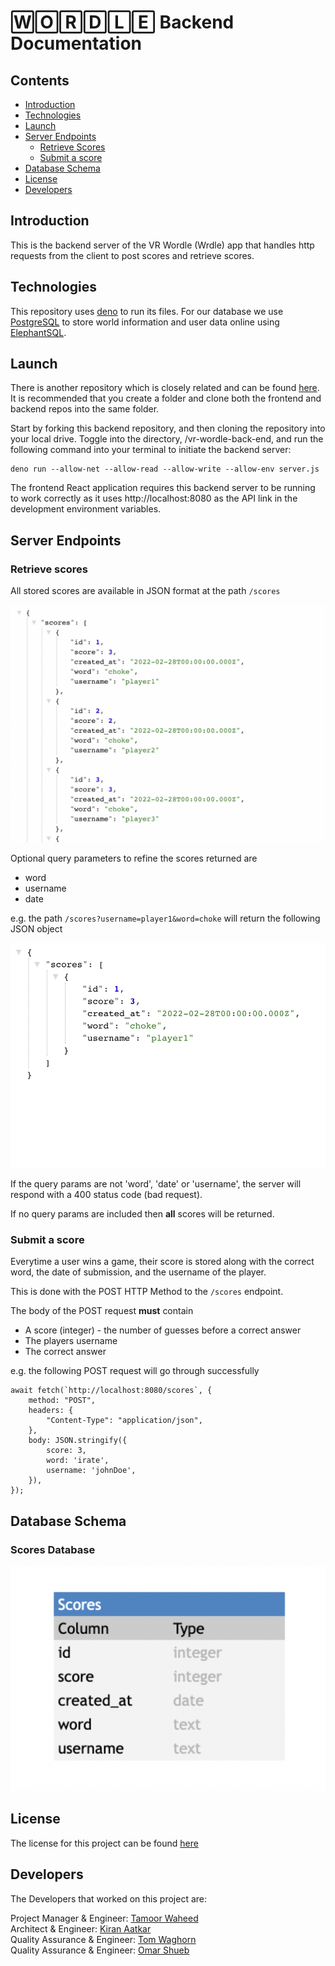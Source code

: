 # 🅆🄾🅁🄳🄻🄴 Backend Documentation

## Contents

- [Introduction](#introduction)
- [Technologies](#technologies)
- [Launch](#launch)
- [Server Endpoints](#server-endpoints)
  - [Retrieve Scores](#retrieve-scores)
  - [Submit a score](#submit-a-score)
- [Database Schema](#database-schema)
- [License](#license)
- [Developers](#developers)

## Introduction

This is the backend server of the VR Wordle (Wrdle) app that handles http requests from the client to post scores and retrieve scores.

## Technologies

This repository uses [deno](https://deno.land/manual/getting_started/installation) to run its files.
For our database we use [PostgreSQL](https://www.postgresql.org/) to store world information and user data online using [ElephantSQL](https://www.elephantsql.com/).

## Launch

There is another repository which is closely related and can be found [here](https://github.com/kiranaatkar/vr-wordle-front-end). It is recommended that you create a folder and clone both the frontend and backend repos into the same folder.

Start by forking this backend repository, and then cloning the repository into your local drive. Toggle into the directory, /vr-wordle-back-end, and run the following command into your terminal to initiate the backend server:

```
deno run --allow-net --allow-read --allow-write --allow-env server.js
```

The frontend React application requires this backend server to be running to work correctly as it uses http://localhost:8080 as the API link in the development environment variables.

## Server Endpoints

### Retrieve scores

All stored scores are available in JSON format at the path `/scores`

![All Scores JSON](./images/allScores.png)

Optional query parameters to refine the scores returned are

- word
- username
- date

e.g. the path `/scores?username=player1&word=choke` will return the following JSON object

![Scores With Query Params](./images/scoreWithQueryParams.png)

If the query params are not 'word', 'date' or 'username', the server will respond with a 400 status code (bad request).

If no query params are included then **all** scores will be returned.

### Submit a score

Everytime a user wins a game, their score is stored along with the correct word, the date of submission, and the username of the player.

This is done with the POST HTTP Method to the `/scores` endpoint.

The body of the POST request **must** contain

- A score (integer) - the number of guesses before a correct answer
- The players username
- The correct answer

e.g. the following POST request will go through successfully

```
await fetch(`http://localhost:8080/scores`, {
	method: "POST",
	headers: {
		"Content-Type": "application/json",
	},
	body: JSON.stringify({
		score: 3,
		word: 'irate',
		username: 'johnDoe',
	}),
});
```

## Database Schema

### Scores Database

![Users Database](./images/schema.png)

## License

The license for this project can be found [here](license.md)

## Developers

The Developers that worked on this project are:

Project Manager & Engineer: [Tamoor Waheed](https://github.com/TamoorW)<br/>
Architect & Engineer: [Kiran Aatkar](https://github.com/kiranaatkar)<br/>
Quality Assurance & Engineer: [Tom Waghorn](https://github.com/tomw13)<br/>
Quality Assurance & Engineer: [Omar Shueb](https://github.com/Omar-Shueb)
